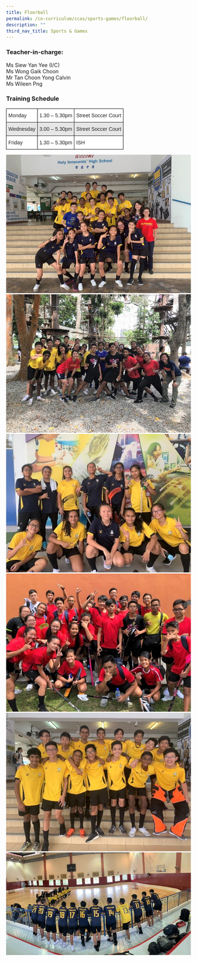 ```yaml
---
title: Floorball
permalink: /co-curriculum/ccas/sports-games/floorball/
description: ""
third_nav_title: Sports & Games
---
```

### Teacher-in-charge:

Ms Siew Yan Yee (I/C)  <br>
Ms Wong Gaik Choon  <br>
Mr Tan Choon Yong Calvin  <br>
Ms Wileen Png

### Training Schedule

<style type="text/css">
.tg  {border-collapse:collapse;border-spacing:0;}
.tg td{border-color:black;border-style:solid;border-width:1px;font-family:Arial, sans-serif;font-size:14px;
  overflow:hidden;padding:10px 5px;word-break:normal;}
.tg th{border-color:black;border-style:solid;border-width:1px;font-family:Arial, sans-serif;font-size:14px;
  font-weight:normal;overflow:hidden;padding:10px 5px;word-break:normal;}
.tg .tg-h5mn{background-color:#E6E6E6;color:#222;text-align:left;vertical-align:middle}
.tg .tg-1ppo{background-color:#FFF;color:#222;text-align:left;vertical-align:middle}
</style>
<table class="tg">
<thead>
  <tr>
    <th class="tg-1ppo">Monday</th>
    <th class="tg-1ppo">1.30 – 5.30pm</th>
    <th class="tg-1ppo">Street Soccer Court</th>
 
  </tr>
</thead>
<tbody>
  <tr>
    <td class="tg-h5mn">Wednesday</td>
    <td class="tg-h5mn">3.00 – 5.30pm</td>
    <td class="tg-h5mn">Street Soccer Court</td>
  
  </tr>
  <tr>
    <td class="tg-1ppo" rowspan="2">Friday</td>
    <td class="tg-1ppo">1.30 – 5.30pm</td>
    <td class="tg-1ppo">ISH</td>

  </tr>
 
</tbody>
</table>

![](/images/fb1.jpeg)
![](/images/fb2.jpeg)
![](/images/fb3.jpeg)
![](/images/fb4.jpeg)
![](/images/fb5.jpeg)
![](/images/fb6.jpeg)